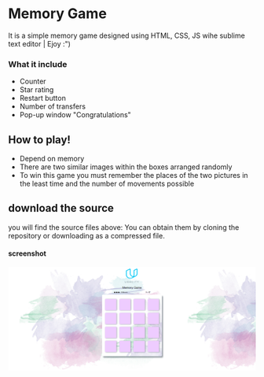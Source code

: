 
# Memory Game

It is a simple memory game designed using HTML, CSS, JS wihe sublime text editor | Ejoy :")
### What it include

  -  Counter 
  - Star rating
  - Restart button
  - Number of transfers
  - Pop-up window "Congratulations"

## How to play!

  - Depend on memory
  - There are two similar images within the boxes arranged randomly
  - To win this game you must remember the places of the two pictures in the least time and the number of movements possible
  
## download the source

you will find the source files above:
You can obtain them by cloning the repository or downloading as a compressed file.

  #### screenshot
![memory game screenshot](screenshot.png)


